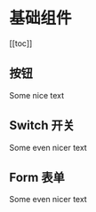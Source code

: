 # 基础组件
[[toc]]

## 按钮
Some nice text

## Switch 开关
Some even nicer text

## Form 表单
Some even nicer text
